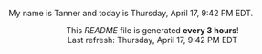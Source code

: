 My name is Tanner and today is Thursday, April 17, 9:42 PM EDT.

<p align="center">This <i>README</i> file is generated <b>every 3 hours</b>!</br>Last refresh: Thursday, April 17, 9:42 PM EDT<br /></p>
